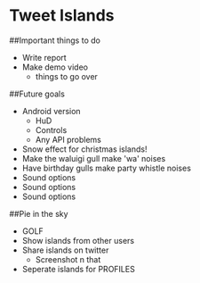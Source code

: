 # Tweet Islands

##Important things to do

- Write report
- Make demo video
 	- things to go over

##Future goals

- Android version
	- HuD
	- Controls
	- Any API problems
- Snow effect for christmas islands!
- Make the waluigi gull make 'wa' noises
- Have birthday gulls make party whistle noises
- Sound options
- Sound options
- Sound options

##Pie in the sky

- GOLF
- Show islands from other users
- Share islands on twitter
	- Screenshot n that
- Seperate islands for PROFILES